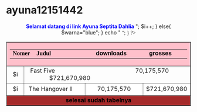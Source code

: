 # ayuna12151442
<html>
<head></head>
<title>Table</title>
<body>
<tr>
<b><font color="blue"><center/>Selamat datang di link Ayuna Septita Dahlia</font></b></td></tr>
<tr>

<table border='1' cellpadding="0" cellspacing="0" style='colappse:0;' align='center' width='605   height="400"    '>
<tr>
    <td height="34" colspan="4" bgcolor="pink">
<center>
      	<font face="arial balck">
<font color="blue" colspan=3></div>
          </font>		
</font>
    	</center>	
	<center>
	<font face="arial balck">
<font color="blue">
	<div align="center"></div>
        	</font></font>
	<table width="602" border="0" align="left" cellpadding="0" cellspacing="0">
        	<tr>
          <td width="51">
<font face="arial balck">
<font color="black"><b>Nomer</b></font></font></td>
          <td width="249">
<font face="arial balck">
<font color="black"><b>Judul</b></font></font></td>
          <td width="173"><font face="Arial">
<font color="black"><b>downloads</b></font></font></td>
          <td width="129"><font face="Arial">
<font color="black"><b>grosses</b></font></font></td>
        </tr>
      </table>
    </center>
  	</td>
  </tr>
<?php
	for ($i=1; $i<=10; $i++)
	{
	if ($i%2==1)
		{
		$warna="green";
		echo"
		<tr bgcolor='$warna'>
		<td height=34><center>$i</td>
		<td height=34 colspan=3>&nbsp
		Fast Five  
		&nbsp &nbsp &nbsp &nbsp &nbsp &nbsp 
		&nbsp &nbsp &nbsp &nbsp &nbsp &nbsp &nbsp &nbsp &nbsp 
		&nbsp
		&nbsp &nbsp &nbsp &nbsp &nbsp &nbsp &nbsp &nbsp &nbsp
		70,175,570
		&nbsp &nbsp &nbsp &nbsp &nbsp &nbsp &nbsp &nbsp &nbsp 
		&nbsp &nbsp &nbsp $721,670,980
		</td>
		</tr>";
		$i++;
		}
		else{
		$warna="blue";
		}
		echo "
		<tr bgcolor='white'><font face='arial balck'>
		<td height=34 width=43><center>$i
		</td>
		<td height=34 width=210> &nbspThe Hangover II 
		</td>
		<td height=34 width=180><center>70,175,570</td>	
		<td height=34><center> $721,670,980
		</td>
		</tr>";
}
?>
<tr>
<td height=25 colspan="4" bgcolor="brown"><b><font color="black"><center/>selesai sudah tabelnya</font></b></td></tr>
<tr>
 </tr>
</table>
</body>
</html>


